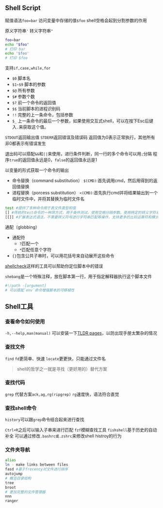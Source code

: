 ## Shell Script

赋值语法`foo=bar`
访问变量中存储的值`$foo`
shell空格会起到分割参数的作用

原义字符串`'`
转义字符串`"`

```bash
foo=bar
echo "$foo"
# 打印 bar
echo '$foo'
# 打印 $foo
```

支持`if,case,while,for`
- `$0` 脚本名
- `$1~$9` 脚本的参数
- `$@` 所有参数
- `$#` 参数个数
- `$?` 前一个命令的返回值
- `$$` 当前脚本的进程识别码
- `!!` 完整的上一条命令，包括参数
- `$_` 上一条命令的最后一个参数，如果使用交互式shell，可以在按下Esc后键入`.`来获取这个值。

`STDOUT`返回输出值
`STDERR`返回错误及错误码
返回值为0表示正常执行，其他所有非0都表示有错误发生

退出码可以搭配`&&`和`||`来使用，进行条件判断，同一行的多个命令可以用`;`分隔
程序`true`的返回值永远是0，`false`的返回值永远是1

以变量的形式获取一个命令的输出
- 命令替换（command substitution）
    `$(CMD)`:首先调用cmd，然后用得到的返回值替换
- 进程替换（porcess substitution）
    `<(CMD)`:首先执行cmd并将结果输出到一个临时文件中，并将其替换为临时文件名
```bash
test #提供了多种命令用于表文件类型和值
[] #传统的test命令的一种昂方式，用于条件测试，使用空格分隔参数，使用特定的转义字符来进行字符串匹配等操作
[[]] #扩展表达式语法，不需要转义符号进行字符串匹配等操作，支持更多的比较运算符和模式匹配功能
```

通配（globbing）
- 通配符
    - `?`匹配一个
    - `*`匹配任意个字符
- `{}`包含公共子串时，可以用花括号来自动展开这些命令

[shellcheck](https://www.shellcheck.net/)这样的工具可以帮助你定位脚本中的错误

`shebang`是一个特殊注释，放在脚本第一行，用于指定解释器执行这个脚本文件
```bash
#!/path -[argument] 
# 可以搭配`env`命令增强脚本的可移植性
```
## Shell工具
### 查看命令如何使用

`-h,--help,man(manual)`
可以安装一下[TLDR pages](https://tldr.sh/)，以防出现手册太繁杂的情况
### 查找文件
`find`
`fd`更简单、快速
`locate`更更快，只能通过文件名

> shell的哲学之一就是寻找（更好用的）替代方案

### 查找代码
`grep`
代替方案`ack,ag,rg(ripgrep)`
`rg`速度快，语法符合直觉

### 查找shell命令
`history`可以跟`grep`命令结合起来进行查找

`Ctrl+R`之后可以输入子串来进行匹配
`fzf`模糊查找工具
`fishshell`基于历史的自动补全
可以通过修改`.bashrc或.zshrc`来修改shell histroy的行为

### 文件夹导航
```bash
alias
ln - make links between files
fasd #基于frecency对文件进行排序
autojump
# 概览目录结构
tree
broot
# 更加完整的文件管理器
nnn
ranger
```


